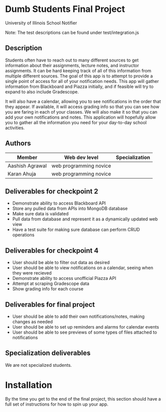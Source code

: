 # Dumb Students Final Project

University of Illinois School Notifier

Note: The test descriptions can be found under test/integration.js

## Description

Students often have to reach out to many different sources to get information about their assignments,
lecture notes, and instructor assignments. It can be hard keeping track of all of this information from
multiple different sources. The goal of this app is to attempt to provide a single point of access
for all of your notification needs. This app will gather information from Blackboard and Piazza initially,
and if feasible will try to expand to also include Gradescope. <br />

It will also have a calendar, allowing you to see notifications in the order that they appear.
If available, it will access grading info so that you can see how you are faring in each of your classes.
We will also make it so that you can add your own notifications and notes.
This application will hopefully allow you to gather all the information you need for your day-to-day
school activities.

## Authors

| Member | Web dev level | Specialization |
| --- | --- | --- |
| Aashish Agrawal | web programming novice | |
| Karan Ahuja | web programming novice | |

## Deliverables for checkpoint 2

- Demonstrate ability to access Blackboard API
- Store any pulled data from APIs into MongoDB database
- Make sure data is validated
- Pull data from database and represent it as a dynamically updated web view
- Have a test suite for making sure database can perform CRUD operations

## Deliverables for checkpoint 4

- User should be able to filter out data as desired
- User should be able to view notifications on a calendar, seeing when they were recieved
- Demonstrate ability to access unofficial Piazza API
- Attempt at scraping Gradescope data
- Show grading info for each course

## Deliverables for final project

- User should be able to add their own notifications/notes, making changes as needed
- User should be able to set up reminders and alarms for calendar events
- User should be able to see previews of some types of files attached to notifications

## Specialization deliverables

We are not specialized students.

# Installation

By the time you get to the end of the final project, this section should have a full set of
instructions for how to spin up your app.
